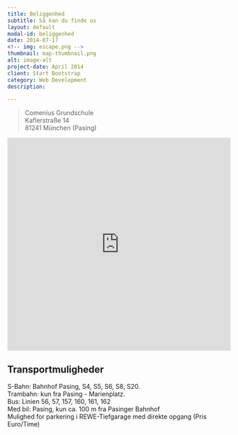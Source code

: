 ```yaml
---
title: Beliggenhed
subtitle: Så kan du finde os
layout: default
modal-id: beliggenhed
date: 2014-07-17
<!-- img: escape.png -->
thumbnail: map-thumbnail.png
alt: image-alt
project-date: April 2014
client: Start Bootstrap
category: Web Development
description: 

---
```

 
<blockquote>
Comenius Grundschule<br>
Kaflerstraße 14<br>
81241 München (Pasing)
</blockquote>

<iframe width="100%" height="480" src="https://www.google.com/maps/embed?pb=!1m14!1m8!1m3!1d10647.348750278685!2d11.459856!3d48.151944!3m2!1i1024!2i768!4f13.1!3m3!1m2!1s0x479e77fcf78f92e7%3A0xcba71a998c3101d0!2sKaflerstra%C3%9Fe+2%2C+81241+M%C3%BCnchen!5e0!3m2!1sde!2sde!4v1415404513565" frameborder="0"></iframe>


## Transportmuligheder

S-Bahn: Bahnhof Pasing, S4, S5, S6, S8, S20.<br>
Trambahn: kun fra Pasing - Marienplatz.<br>
Bus: Linien 56, 57, 157, 160, 161, 162<br>
Med bil: Pasing, kun ca. 100 m fra Pasinger Bahnhof<br>
Mulighed for parkering i REWE-Tiefgarage med direkte opgang (Pris    Euro/Time)
